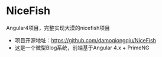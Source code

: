 # NiceFish
Angular4项目，完整实现大漠的nicefish项目
- 项目开源地址：https://github.com/damoqiongqiu/NiceFish
- 这是一个微型Blog系统，前端基于Angular 4.x + PrimeNG
